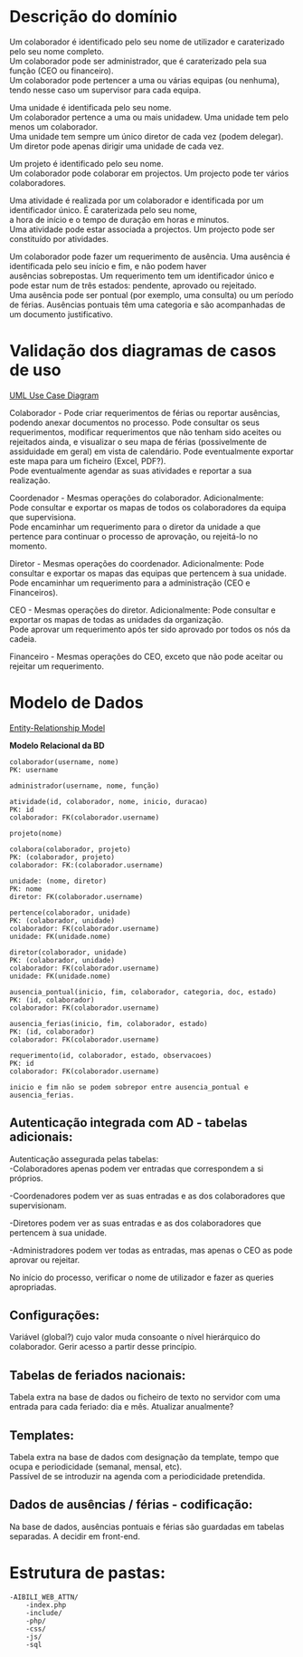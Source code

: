 # Descrição do domínio
Um colaborador é identificado pelo seu nome de utilizador e caraterizado pelo seu nome completo.  
Um colaborador pode ser administrador, que é caraterizado pela sua função (CEO ou financeiro).  
Um colaborador pode pertencer a uma ou várias equipas (ou nenhuma), tendo nesse caso um supervisor para cada equipa.  

Uma unidade é identificada pelo seu nome.  
Um colaborador pertence a uma ou mais unidadew. Uma unidade tem pelo menos um colaborador.  
Uma unidade tem sempre um único diretor de cada vez (podem delegar). Um diretor pode apenas dirigir uma unidade de cada vez.  

Um projeto é identificado pelo seu nome.  
Um colaborador pode colaborar em projectos. Um projecto pode ter vários colaboradores.  

Uma atividade é realizada por um colaborador e identificada por um identificador único. É caraterizada pelo seu nome,  
a hora de início e o tempo de duração em horas e minutos.  
Uma atividade pode estar associada a projectos. Um projecto pode ser constituído por atividades.  

Um colaborador pode fazer um requerimento de ausência. Uma ausência é identificada pelo seu início e fim, e não podem haver  
ausências sobrepostas. Um requerimento tem um identificador único e pode estar num de três estados: pendente, aprovado ou rejeitado.  
Uma ausência pode ser pontual (por exemplo, uma consulta) ou um período de férias. Ausências pontuais têm uma categoria e são  acompanhadas de um documento justificativo.  

# Validação dos diagramas de casos de uso
[UML Use Case Diagram](https://www.lucidchart.com/documents/edit/a3c0dfd0-8d7e-418e-a441-6910246505de/0)

Colaborador - Pode criar requerimentos de férias ou reportar ausências, podendo anexar documentos no processo. Pode
				  consultar os seus requerimentos, modificar requerimentos que não tenham sido aceites ou rejeitados ainda, e
				  visualizar o seu mapa de férias (possivelmente de assiduidade em geral) em vista de calendário. Pode eventualmente
				  exportar este mapa para um ficheiro (Excel, PDF?).  
				  Pode eventualmente agendar as suas atividades e reportar a sua realização.

Coordenador - Mesmas operações do colaborador. Adicionalmente:  
				  Pode consultar e exportar os mapas de todos os colaboradores da equipa que supervisiona.  
				  Pode encaminhar um requerimento para o diretor da unidade a que pertence para continuar o processo de
				  aprovação, ou rejeitá-lo no momento.

Diretor - Mesmas operações do coordenador. Adicionalmente:
			  Pode consultar e exportar os mapas das equipas que pertencem à sua unidade.  
			  Pode encaminhar um requerimento para a administração (CEO e Financeiros).

CEO - Mesmas operações do diretor. Adicionalmente:
		  Pode consultar e exportar os mapas de todas as unidades da organização.  
		  Pode aprovar um requerimento após ter sido aprovado por todos os nós da cadeia.

Financeiro - Mesmas operações do CEO, exceto que não pode aceitar ou rejeitar um requerimento.


# Modelo de Dados
[Entity-Relationship Model](https://www.lucidchart.com/documents/edit/a3c0dfd0-8d7e-418e-a441-6910246505de/0)

**Modelo Relacional da BD**

```
colaborador(username, nome)
PK: username

administrador(username, nome, função)

atividade(id, colaborador, nome, inicio, duracao)
PK: id 
colaborador: FK(colaborador.username)

projeto(nome)

colabora(colaborador, projeto)
PK: (colaborador, projeto)
colaborador: FK:(colaborador.username)

unidade: (nome, diretor)
PK: nome
diretor: FK(colaborador.username)

pertence(colaborador, unidade)
PK: (colaborador, unidade)
colaborador: FK(colaborador.username)
unidade: FK(unidade.nome)

diretor(colaborador, unidade)
PK: (colaborador, unidade)
colaborador: FK(colaborador.username)
unidade: FK(unidade.nome)

ausencia_pontual(inicio, fim, colaborador, categoria, doc, estado)
PK: (id, colaborador)
colaborador: FK(colaborador.username)

ausencia_ferias(inicio, fim, colaborador, estado)
PK: (id, colaborador)
colaborador: FK(colaborador.username)

requerimento(id, colaborador, estado, observacoes)
PK: id
colaborador: FK(colaborador.username)

inicio e fim não se podem sobrepor entre ausencia_pontual e ausencia_ferias.
```

## Autenticação integrada com AD - tabelas adicionais:

Autenticação assegurada pelas tabelas:  
-Colaboradores apenas podem ver entradas que correspondem a si próprios. 

-Coordenadores podem ver as suas entradas e as dos colaboradores que supervisionam.

-Diretores podem ver as suas entradas e as dos colaboradores que pertencem à sua unidade.

-Administradores podem ver todas as entradas, mas apenas o CEO as pode aprovar ou rejeitar.

No início do processo, verificar o nome de utilizador e fazer as queries apropriadas.

## Configurações:
Variável (global?) cujo valor muda consoante o nível hierárquico do colaborador. Gerir acesso a partir desse princípio.

## Tabelas de feriados nacionais:
Tabela extra na base de dados ou ficheiro de texto no servidor com uma entrada para cada feriado: dia e mês.
Atualizar anualmente?

## Templates:
Tabela extra na base de dados com designação da template, tempo que ocupa e periodicidade (semanal, mensal, etc).  
Passível de se introduzir na agenda com a periodicidade pretendida.

## Dados de ausências / férias - codificação:
Na base de dados, ausências pontuais e férias são guardadas em tabelas separadas. A decidir em front-end.

# Estrutura de pastas:
	-AIBILI_WEB_ATTN/
		-index.php
		-include/
		-php/
		-css/
		-js/
		-sql



